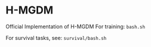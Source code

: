 # H-MGDM
Official Implementation of H-MGDM
For training:
`bash.sh`

For survival tasks, see:
`survival/bash.sh`